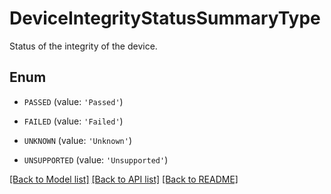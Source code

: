 # DeviceIntegrityStatusSummaryType

Status of the integrity of the device.

## Enum

* `PASSED` (value: `'Passed'`)

* `FAILED` (value: `'Failed'`)

* `UNKNOWN` (value: `'Unknown'`)

* `UNSUPPORTED` (value: `'Unsupported'`)

[[Back to Model list]](../README.md#documentation-for-models) [[Back to API list]](../README.md#documentation-for-api-endpoints) [[Back to README]](../README.md)


